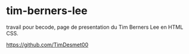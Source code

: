 # tim-berners-lee

travail pour becode, page de presentation du Tim Berners Lee en HTML CSS.

https://github.com/TimDesmet00
